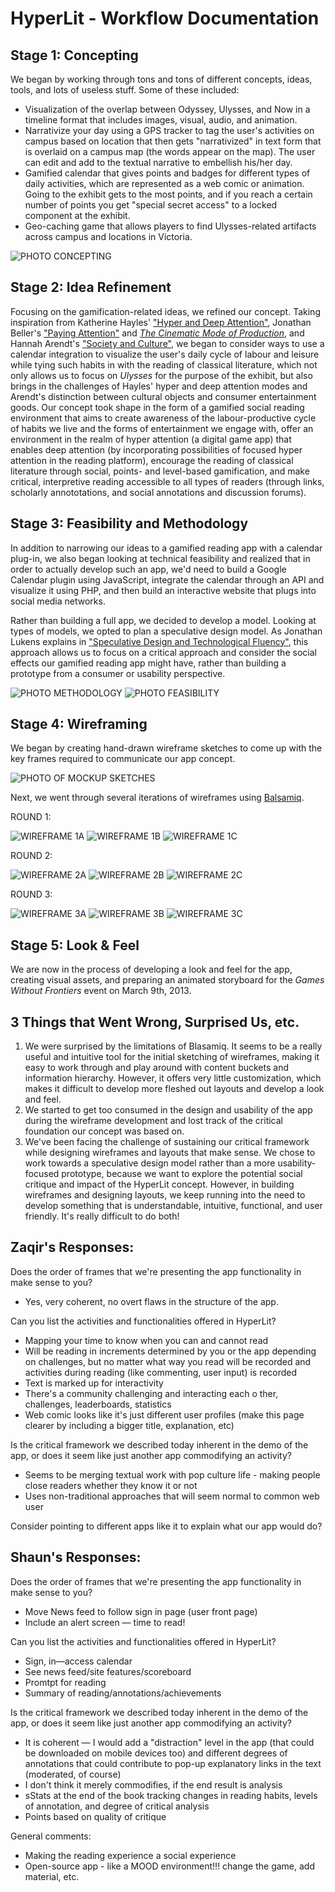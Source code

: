 # HyperLit - Workflow Documentation

## Stage 1: Concepting
We began by working through tons and tons of different concepts, ideas, tools, and lots of useless stuff. Some of these included:

* Visualization of the overlap between Odyssey, Ulysses, and Now in a timeline format that includes images, visual, audio, and animation.
* Narrativize your day using a GPS tracker to tag the user's activities on campus based on location that then gets "narrativized" in text form that is overlaid on a campus map (the words appear on the map). The user can edit and add to the textual narrative to embellish his/her day.
* Gamified calendar that gives points and badges for different types of daily activities, which are represented as a web comic or animation. Going to the exhibit gets to the most points, and if you reach a certain number of points you get "special secret access" to a locked component at the exhibit.
* Geo-caching game that allows players to find Ulysses-related artifacts across campus and locations in Victoria.

![PHOTO CONCEPTING](https://raw.github.com/uvicmakerlab/LongNowOfUlysses/master/English507/Logs/HyperLitDocumentation/Concepting.jpg)

## Stage 2: Idea Refinement
Focusing on the gamification-related ideas, we refined our concept. Taking inspiration from Katherine Hayles' ["Hyper and Deep Attention"](http://www.mlajournals.org.ezproxy.library.uvic.ca/doi/abs/10.1632/prof.2007.2007.1.187), Jonathan Beller's ["Paying Attention"](http://cabinetmagazine.org/issues/24/beller.php) and [*The Cinematic Mode of Production*](http://books.google.ca/books/about/The_Cinematic_Mode_of_Production.html?id=Kpvk-q33mrUC), and Hannah Arendt's ["Society and Culture"](http://www.jstor.org/stable/20026571?origin=JSTOR-pdf), we began to consider ways to use a calendar integration to visualize the user's daily cycle of labour and leisure while tying such habits in with the reading of classical literature, which not only allows us to focus on *Ulysses* for the purpose of the exhibit, but also brings in the challenges of Hayles' hyper and deep attention modes and Arendt's distinction between cultural objects and consumer entertainment goods. Our concept took shape in the form of a gamified social reading environment that aims to create awareness of the labour-productive cycle of habits we live and the forms of entertainment we engage with, offer an environment in the realm of hyper attention (a digital game app) that enables deep attention (by incorporating possibilities of focused hyper attention in the reading platform), encourage the reading of classical literature through social, points- and level-based gamification, and make critical, interpretive reading accessible to all types of readers (through links, scholarly annototations, and social annotations and discussion forums).

## Stage 3: Feasibility and Methodology
In addition to narrowing our ideas to a gamified reading app with a calendar plug-in, we also began looking at technical feasibility and realized that in order to actually develop such an app, we'd need to build a Google Calendar plugin using JavaScript, integrate the calendar through an API and visualize it using PHP, and then build an interactive website that plugs into social media networks.

Rather than building a full app, we decided to develop a model. Looking at types of models, we opted to plan a speculative design model. As Jonathan Lukens explains in ["Speculative Design and Technological Fluency"](http://ijlm.net/fandf/10.1162/IJLM_a_00080), this approach allows us to focus on a critical approach and consider the social effects our gamified reading app might have, rather than building a prototype from a consumer or usability perspective.


![PHOTO METHODOLOGY](https://raw.github.com/uvicmakerlab/LongNowOfUlysses/master/English507/Logs/HyperLitDocumentation/Methodology.jpg)
![PHOTO FEASIBILITY](https://raw.github.com/uvicmakerlab/LongNowOfUlysses/master/English507/Logs/HyperLitDocumentation/Feasibility.jpg)

## Stage 4: Wireframing
We began by creating hand-drawn wireframe sketches to come up with the key frames required to communicate our app concept.

![PHOTO OF MOCKUP SKETCHES](https://raw.github.com/uvicmakerlab/LongNowOfUlysses/master/English507/Logs/HyperLitDocumentation/MockupSketches001.jpg)

Next, we went through several iterations of wireframes using [Balsamiq](http://www.balsamiq.com/).

ROUND 1:

![WIREFRAME 1A](https://raw.github.com/uvicmakerlab/LongNowOfUlysses/master/English507/Logs/HyperLitDocumentation/TitleScreen.png)
![WIREFRAME 1B](https://raw.github.com/uvicmakerlab/LongNowOfUlysses/master/English507/Logs/HyperLitDocumentation/ReadingSchedVis.png)
![WIREFRAME 1C](https://raw.github.com/uvicmakerlab/LongNowOfUlysses/master/English507/Logs/HyperLitDocumentation/MockUpCalendar.png)

ROUND 2:

![WIREFRAME 2A](https://raw.github.com/uvicmakerlab/LongNowOfUlysses/master/English507/Logs/HyperLitDocumentation/HyperLitWelcomeNonUser.png)
![WIREFRAME 2B](https://raw.github.com/uvicmakerlab/LongNowOfUlysses/master/English507/Logs/HyperLitDocumentation/HyperLitYourDay.png)
![WIREFRAME 2C](https://raw.github.com/uvicmakerlab/LongNowOfUlysses/master/English507/Logs/HyperLitDocumentation/HyperLitIntegratedCal.png)

ROUND 3:

![WIREFRAME 3A](https://raw.github.com/uvicmakerlab/LongNowOfUlysses/master/English507/Logs/HyperLitDocumentation/WelcomeNonUser.png)
![WIREFRAME 3B](https://raw.github.com/uvicmakerlab/LongNowOfUlysses/master/English507/Logs/HyperLitDocumentation/CalendarVisualization%20.png)
![WIREFRAME 3C](https://raw.github.com/uvicmakerlab/LongNowOfUlysses/master/English507/Logs/HyperLitDocumentation/IntegratedCal.png)

## Stage 5: Look & Feel
We are now in the process of developing a look and feel for the app, creating visual assets, and preparing an animated storyboard for the *Games Without Frontiers* event on March 9th, 2013.


## 3 Things that Went Wrong, Surprised Us, etc.

1. We were surprised by the limitations of Blasamiq. It seems to be a really useful and intuitive tool for the initial sketching of wireframes, making it easy to work through and play around with content buckets and information hierarchy. However, it offers very little customization, which makes it difficult to develop more fleshed out layouts and develop a look and feel.
2. We started to get too consumed in the design and usability of the app during the wireframe development and lost track of the critical foundation our concept was based on.
3. We've been facing the challenge of sustaining our critical framework while designing wireframes and layouts that make sense. We chose to work towards a speculative design model rather than a more usability-focused prototype, because we want to explore the potential social critique and impact of the HyperLit concept. However, in building wireframes and designing layouts, we keep running into the need to develop something that is understandable, intuitive, functional, and user friendly. It's really difficult to do both!

## Zaqir's Responses:
Does the order of frames that we're presenting the app functionality in make sense to you? 

* Yes, very coherent, no overt flaws in the structure of the app.

Can you list the activities and functionalities offered in HyperLit?

* Mapping your time to know when you can and cannot read
* Will be reading in increments determined by you or the app depending on challenges, but no matter what way you read will be recorded and activities during reading (like commenting, user input) is recorded
* Text is marked up for interactivity
* There's a community challenging and interacting each o ther, challenges, leaderboards, statistics
* Web comic looks like it's just different user profiles (make this page clearer by including a bigger title, explanation, etc)

Is the critical framework we described today inherent in the demo of the app, or does it seem like just another app commodifying an activity?

* Seems to be merging textual work with pop culture life - making people close readers whether they know it or not
* Uses non-traditional approaches that will seem normal to common web user

Consider pointing to different apps like it to explain what our app would do?

## Shaun's Responses:
Does the order of frames that we're presenting the app functionality in make sense to you?

* Move News feed to follow sign in page (user front page)
* Include an alert screen — time to read!

Can you list the activities and functionalities offered in HyperLit?

* Sign, in—access calendar
* See news feed/site features/scoreboard
* Promtpt for reading
* Summary of reading/annotations/achievements

Is the critical framework we described today inherent in the demo of the app, or does it seem like just another app commodifying an activity?

* It is coherent — I would add a "distraction" level in the app (that could be downloaded on mobile devices too) and different degrees of annotations that could contribute to pop-up explanatory links in the text (moderated, of course)
* I don't think it merely commodifies, if the end result is analysis
*  sStats at the end of the book tracking changes in reading habits, levels of annotation, and degree of critical analysis
* Points based on quality of critique


General comments:

* Making the reading experience a social experience
* Open-source app - like a MOOD environment!!! change the game, add material, etc.



